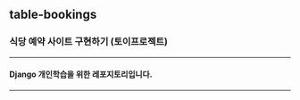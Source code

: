 ## table-bookings

### 식당 예약 사이트 구현하기 (토이프로젝트)

------------

#### Django 개인학습을 위한 레포지토리입니다.
------------
